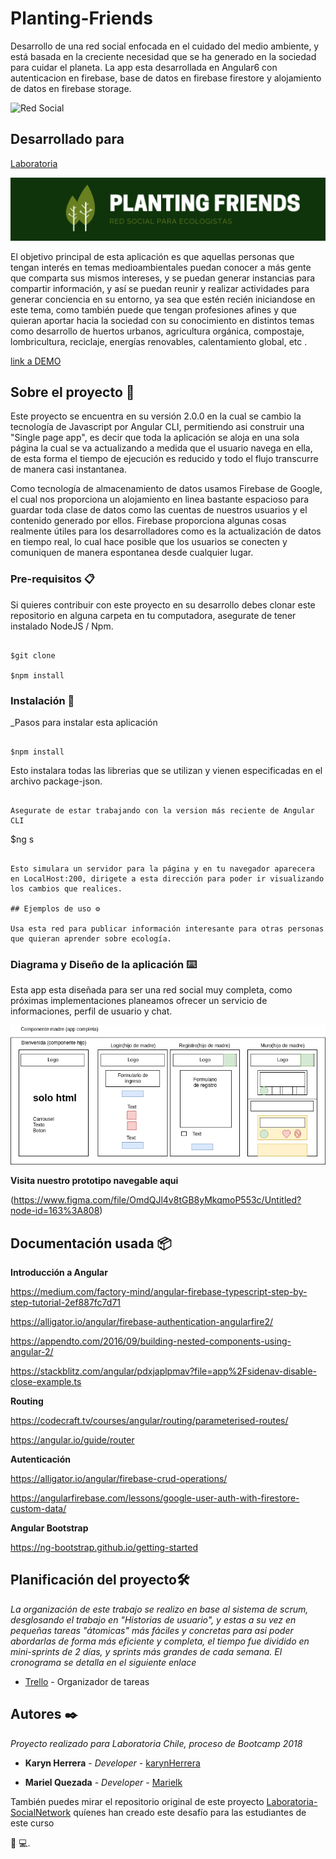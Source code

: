 # Planting-Friends

Desarrollo de una red social enfocada en el cuidado del medio ambiente, y está basada en la creciente necesidad que se ha generado en la sociedad para cuidar el planeta. La app esta desarrollada en Angular6 con autenticacion en firebase, base de datos en firebase firestore y alojamiento de datos en firebase storage.

![Red Social](https://user-images.githubusercontent.com/29713378/47376258-85b78400-d6c8-11e8-8c01-64e62fff5dc4.png)

## Desarrollado para 
[Laboratoria](https://github.com/Laboratoria)


<img src="/src/assets/img/new_logo2.png" width="1000">

El objetivo principal de esta aplicación es que aquellas personas que tengan interés en temas medioambientales puedan conocer a más gente que comparta sus mismos intereses, y se puedan generar instancias para compartir información, y así se puedan reunir y realizar actividades para generar conciencia en su entorno, ya sea que estén recién iniciandose en este tema, como también puede que tengan profesiones afines y que quieran aportar hacia la sociedad con su conocimiento en distintos temas como desarrollo de huertos urbanos, agricultura orgánica, compostaje, lombricultura, reciclaje, energías renovables, calentamiento global, etc .

[link a DEMO](https://plantingfriends.firebaseapp.com/)

## Sobre el proyecto 🚀

Este proyecto se encuentra en su versión 2.0.0 en la cual se cambio la tecnología de Javascript por Angular CLI, permitiendo asi construir una "Single page app", es decir que toda la aplicación se aloja en una sola página la cual se va actualizando a medida que el usuario navega en ella, de esta forma el tiempo de ejecución es reducido y todo el flujo transcurre de manera casi instantanea. 

Como tecnología de almacenamiento de datos usamos Firebase de Google, el cual nos proporciona un alojamiento en linea bastante espacioso para guardar toda clase de datos como las cuentas de nuestros usuarios y el contenido generado por ellos. Firebase proporciona algunas cosas realmente útiles para los desarrolladores como es la actualización de datos en tiempo real, lo cual hace posible que los usuarios se conecten y comuniquen de manera espontanea desde cualquier lugar. 

### Pre-requisitos 📋

Si quieres contribuir con este proyecto en su desarrollo debes clonar este repositorio en alguna carpeta en tu computadora, asegurate de tener instalado NodeJS / Npm.  

```

$git clone 

$npm install

```

### Instalación 🔧

_Pasos para instalar esta aplicación

```

$npm install 

```

Esto instalara todas las librerias que se utilizan y vienen especificadas en el archivo package-json.

```

Asegurate de estar trabajando con la version más reciente de Angular CLI

```

$ng s

```

Esto simulara un servidor para la página y en tu navegador aparecera en LocalHost:200, dirigete a esta dirección para poder ir visualizando los cambios que realices.

## Ejemplos de uso ⚙️

Usa esta red para publicar información interesante para otras personas que quieran aprender sobre ecología.

```

### Diagrama y Diseño de la aplicación ⌨️

Esta app esta diseñada para ser una red social muy completa, como próximas implementaciones planeamos ofrecer un servicio de informaciones, perfil de usuario y chat.

<img src="/src/assets/img/esquema.png">

**Visita nuestro prototipo navegable aqui**

(https://www.figma.com/file/OmdQJl4v8tGB8yMkqmoP553c/Untitled?node-id=163%3A808)

## Documentación usada 📦

**Introducción a Angular**

https://medium.com/factory-mind/angular-firebase-typescript-step-by-step-tutorial-2ef887fc7d71

https://alligator.io/angular/firebase-authentication-angularfire2/

https://appendto.com/2016/09/building-nested-components-using-angular-2/ 

https://stackblitz.com/angular/pdxjaplpmav?file=app%2Fsidenav-disable-close-example.ts

**Routing** 

https://codecraft.tv/courses/angular/routing/parameterised-routes/

https://angular.io/guide/router 

**Autenticación** 

https://alligator.io/angular/firebase-crud-operations/

https://angularfirebase.com/lessons/google-user-auth-with-firestore-custom-data/

**Angular Bootstrap**

https://ng-bootstrap.github.io/getting-started 

## Planificación del proyecto🛠️

_La organización de este trabajo se realizo en base al sistema de scrum, desglosando el trabajo en "Historias de usuario", y estas a su vez en pequeñas tareas "átomicas" más fáciles y concretas para asi poder abordarlas de forma más eficiente y completa, el tiempo fue dividido en mini-sprints de 2 días, y sprints más grandes de cada semana. El cronograma se detalla en el siguiente enlace_

* [Trello](https://trello.com/b/Fq3qj3Pv/rrss-angular) - Organizador de tareas

## Autores ✒️

_Proyecto realizado para Laboratoria Chile, proceso de Bootcamp 2018_

* **Karyn Herrera** - *Developer* - [karynHerrera](https://github.com/karynherrera)

* **Mariel Quezada** - *Developer* - [Marielk](https://github.com/Marielk)

También puedes mirar el repositorio original de este proyecto [Laboratoria-SocialNetwork](https://github.com/Laboratoria/scl-2018-05-bc-core-am-socialnetwork) quíenes han creado este desafío para las estudiantes de este curso 

:woman: :computer:.
